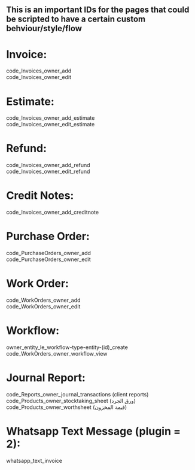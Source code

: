 
## **This is an important IDs for the pages that could be scripted to have a certain custom behviour/style/flow**

# Invoice: 
code_Invoices_owner_add \
code_Invoices_owner_edit

# Estimate:
code_Invoices_owner_add_estimate \
code_Invoices_owner_edit_estimate

# Refund:
code_Invoices_owner_add_refund \
code_Invoices_owner_edit_refund

# Credit Notes:
code_Invoices_owner_add_creditnote

# Purchase Order:
code_PurchaseOrders_owner_add \
code_PurchaseOrders_owner_edit

# Work Order:
code_WorkOrders_owner_add \
code_WorkOrders_owner_edit

# Workflow:
owner_entity_le_workflow-type-entity-(id)_create \
code_WorkOrders_owner_workflow_view


# Journal Report:
code_Reports_owner_journal_transactions (client reports) \
code_Products_owner_stocktaking_sheet (ورق الجرد) \
code_Products_owner_worthsheet (قيمة المخزون)

# Whatsapp Text Message (plugin = 2):
whatsapp_text_invoice
